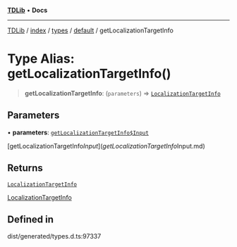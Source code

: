 [**TDLib**](../../../../../../README.md) • **Docs**

***

[TDLib](../../../../../../modules.md) / [index](../../../../../README.md) / [types](../../../README.md) / [default](../README.md) / getLocalizationTargetInfo

# Type Alias: getLocalizationTargetInfo()

> **getLocalizationTargetInfo**: (`parameters`) => [`LocalizationTargetInfo`](LocalizationTargetInfo.md)

## Parameters

• **parameters**: [`getLocalizationTargetInfo$Input`](getLocalizationTargetInfo$Input.md)

[getLocalizationTargetInfo$Input](getLocalizationTargetInfo$Input.md)

## Returns

[`LocalizationTargetInfo`](LocalizationTargetInfo.md)

[LocalizationTargetInfo](LocalizationTargetInfo.md)

## Defined in

dist/generated/types.d.ts:97337
